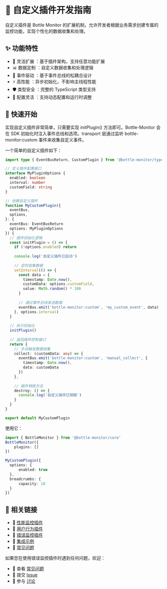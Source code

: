 # 🔧 自定义插件开发指南
自定义插件是 Bottle Monitor 的扩展机制，允许开发者根据业务需求创建专属的监控功能，实现个性化的数据收集和处理。

## ✨ 功能特性
- 🎯 灵活扩展 ：基于插件架构，支持任意功能扩展
- 📊 数据定制 ：自定义数据收集和处理逻辑
- 🔄 事件驱动 ：基于事件总线的松耦合设计
- ⚡ 高性能 ：异步初始化，不影响主线程性能
- 🛡️ 类型安全 ：完整的 TypeScript 类型支持
- 🔧 配置灵活 ：支持动态配置和运行时调整

## 🚀 快速开始
实现自定义插件非常简单，只需要实现 initPlugin() 方法即可。Bottle-Monitor 会在 SDK 初始化时注入事件总线和选项。transport 层通过监听 bottle-monitor:custom 事件来收集自定义事件。

一个简单的自定义插件如下：
```typescript
import type { EventBusReturn, CustomPlugin } from '@bottle-monitor/types'

// 定义插件配置接口
interface MyPluginOptions {
  enabled: boolean
  interval: number
  customField: string
}

// 创建自定义插件
function MyCustomPlugin({
  eventBus,
  options,
}: {
  eventBus: EventBusReturn
  options: MyPluginOptions
}) {
  // 插件初始化逻辑
  const initPlugin = () => {
    if (!options.enabled) return
    
    console.log('自定义插件已启动')
    
    // 定时收集数据
    setInterval(() => {
      const data = {
        timestamp: Date.now(),
        customData: options.customField,
        value: Math.random() * 100
      }
      
      // 通过事件总线发送数据
      eventBus.emit('bottle-monitor:custom', 'my_custom_event', data)
    }, options.interval)
  }
  
  // 执行初始化
  initPlugin()
  
  // 返回插件控制接口
  return {
    // 手动触发数据收集
    collect: (customData: any) => {
      eventBus.emit('bottle-monitor:custom', 'manual_collect', {
        timestamp: Date.now(),
        data: customData
      })
    },
    
    // 插件销毁方法
    destroy: () => {
      console.log('自定义插件已销毁')
    }
  }
}

export default MyCustomPlugin
```

使用它：
```typescript
import { BottleMonitor } from '@bottle-monitor/core'
BottleMonitor({
    plugins: []
})

MyCustomPlugin({
  options: {
      enabled: true
  },
  breadcrumbs: {
      capacity: 10
  }
})
```

## 🔗 相关链接

- 📖 [性能监控插件](./performance.md)
- 👤 [用户行为插件](./user.md)
- 🔧 [错误监控插件](./error.md)
- 📱 [集成示例](../examples/)
- 🐛 [常见问题](../faq.md)

如果您在使用错误监控插件时遇到任何问题，欢迎：

- 📝 查看 [常见问题](../faq.md)
- 🐛 提交 [Issue](https://github.com/Bottle-Monitor/Monitor/issues)
- 💬 参与 [讨论](https://github.com/Bottle-Monitor/Monitor/discussions)
